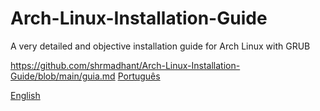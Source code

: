 # Arch-Linux-Installation-Guide
A very detailed and objective installation guide for Arch Linux with GRUB

https://github.com/shrmadhant/Arch-Linux-Installation-Guide/blob/main/guia.md
[Português](https://github.com/shrmadhant/Arch-Linux-Installation-Guide/blob/main/guia.md)

[English](https://github.com/shrmadhant/Arch-Linux-Installation-Guide/blob/main/guide.md)
